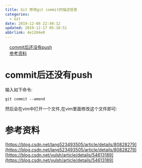 ```yaml
---
title: Git 修改git commit的描述信息
categories: 
  - Git
date: 2019-12-08 22:49:12
updated: 2019-12-17 05:18:51
abbrlink: 4e1204e0
---
```

<div id='my_toc'><a href="/blog/4e1204e0/#commit后还没有push" class="header_1">commit后还没有push</a>&nbsp;<br><a href="/blog/4e1204e0/#参考资料" class="header_1">参考资料</a>&nbsp;<br></div>
<style>.header_1{margin-left: 1em;}.header_2{margin-left: 2em;}.header_3{margin-left: 3em;}.header_4{margin-left: 4em;}.header_5{margin-left: 5em;}.header_6{margin-left: 6em;}</style>
<!--more-->
<script>if (navigator.platform.search('arm')==-1){document.getElementById('my_toc').style.display = 'none';}var e,p = document.getElementsByTagName('p');while (p.length>0) {e = p[0];e.parentElement.removeChild(e);}</script>

<!--end-->
# commit后还没有push
输入如下命令:
```shell
git commit --amend
```
然后会在vim中打开一个文件,在vim里面修改这个文件即可:

# 参考资料
[https://blog.csdn.net/lang523493505/article/details/80828279](https://blog.csdn.net/lang523493505/article/details/80828279)
[https://blog.csdn.net/yulsh/article/details/54613189](https://blog.csdn.net/yulsh/article/details/54613189)
